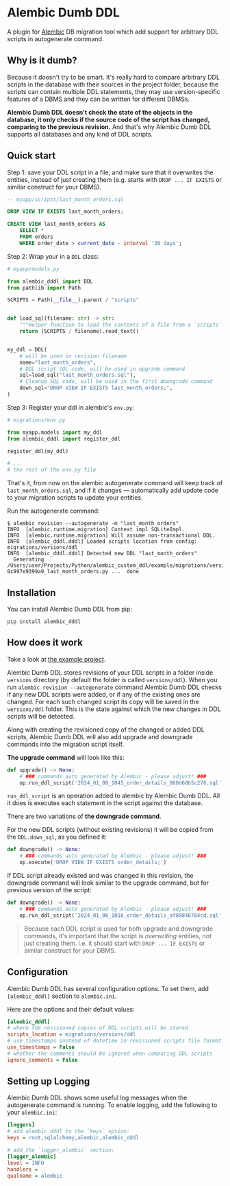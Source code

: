 # Alembic Dumb DDL

A plugin for [Alembic](https://alembic.sqlalchemy.org/en/latest/) DB migration tool which add support for arbitrary DDL scripts in autogenerate command.

## Why is it dumb?

Because it doesn't try to be smart. It's really hard to compare arbitrary DDL scripts in the database with their sources in the project folder, because the scripts can contain multiple DDL statements, they may use version-specific features of a DBMS and they can be written for different DBMSs. 

**Alembic Dumb DDL doesn't check the state of the objects in the database, it only checks if the source code of the script has changed, comparing to the previous revision.** And that's why Alembic Dumb DDL supports all databases and any kind of DDL scripts.

## Quick start

Step 1: save your DDL script in a file, and make sure that it overwrites the entities, instead of just creating them (e.g. starts with `DROP ... IF EXISTS` or similar construct for your DBMS).

```sql
-- myapp/scripts/last_month_orders.sql

DROP VIEW IF EXISTS last_month_orders;

CREATE VIEW last_month_orders AS
    SELECT *
    FROM orders
    WHERE order_date > current_date - interval '30 days';
```

Step 2: Wrap your in a `DDL` class:

```python
# myapp/models.py

from alembic_dddl import DDL
from pathlib import Path

SCRIPTS = Path(__file__).parent / "scripts"


def load_sql(filename: str) -> str:
    """Helper function to load the contents of a file from a `scripts` directory"""
    return (SCRIPTS / filename).read_text()


my_ddl = DDL(
    # will be used in revision filename
    name="last_month_orders",
    # DDL script SQL code, will be used in upgrade command
    sql=load_sql("last_month_orders.sql"),
    # Cleanup SQL code, will be used in the first downgrade command
    down_sql="DROP VIEW IF EXISTS last_month_orders;",
)
```

Step 3: Register your ddl in alembic's `env.py`:

```python
# migrations/env.py

from myapp.models import my_ddl
from alembic_dddl import register_ddl

register_ddl(my_ddl)

# ...
# the rest of the env.py file 
```

That's it, from now on the alembic autogenerate command will keep track of `last_month_orders.sql`, and if it changes — automatically add update code to your migration scripts to update your entities.

Run the autogenerate command:

```shell
$ alembic revision --autogenerate -m "last_month_orders"
INFO  [alembic.runtime.migration] Context impl SQLiteImpl.
INFO  [alembic.runtime.migration] Will assume non-transactional DDL.
INFO  [alembic_dddl.dddl] Loaded scripts location from config: migrations/versions/ddl
INFO  [alembic_dddl.dddl] Detected new DDL "last_month_orders"
  Generating /Users/user/Projects/Python/alembic_custom_ddl/example/migrations/versions/2024_01_08_0955-0c897e9399a9_last_month_orders.py ...  done
```

## Installation

You can install Alembic Dumb DDL from pip:

```shell
pip install alembic_dddl
```

## How does it work

Take a look at [the example project](https://github.com/Vanderhoof/alembic-dddl/tree/master/example/).

Alembic Dumb DDL stores revisions of your DDL scripts in a folder inside `versions` directory (by default the folder is called `versions/ddl`). When you run `alembic revision --autogenerate` command Alembic Dumb DDL checks if any new DDL scripts were added, or if any of the existing ones are changed. For each such changed script its copy will be saved in the `versions/ddl` folder. This is the state against which the new changes in DDL scripts will be detected.

Along with creating the revisioned copy of the changed or added DDL scripts, Alembic Dumb DDL will also add upgrade and downgrade commands into the migration script itself.

**The upgrade command** will look like this:

```python
def upgrade() -> None:
    # ### commands auto generated by Alembic - please adjust! ###
    op.run_ddl_script('2024_01_08_1045_order_details_060d60b5c278.sql')
```

`run_ddl_script` is an operation added to alembic by Alembic Dumb DDL. All it does is executes each statement in the script against the database.

There are two variations of **the downgrade command**.

For the new DDL scripts (without existing revisions) it will be copied from the `DDL.down_sql`, as you defined it:

```python
def downgrade() -> None:
    # ### commands auto generated by Alembic - please adjust! ###
    op.execute('DROP VIEW IF EXISTS order_details;')
```

If DDL script already existed and was changed in this revision, the downgrade command will look similar to the upgrade command, but for previous version of the script:

```python
def downgrade() -> None:
    # ### commands auto generated by Alembic - please adjust! ###
    op.run_ddl_script('2024_01_08_1016_order_details_af80846764cd.sql')
```

> Because each DDL script is used for both upgrade and downgrade commands, it's important that the script is *overwriting* entities, not just creating them. i.e. it should start with `DROP ... IF EXISTS` or similar construct for your DBMS.

## Configuration

Alembic Dumb DDL has several configuration options. To set them, add `[alembic_dddl]` section to `alembic.ini`.

Here are the options and their default values:

```ini
[alembic_dddl]
# where the revisioned copies of DDL scripts will be stored
scripts_location = migrations/versions/ddl
# use timestamps instead of datetime in revisioned scripts file format
use_timestamps = False
# whether the comments should be ignored when comparing DDL scripts
ignore_comments = False
```

## Setting up Logging

Alembic Dumb DDL shows some useful log messages when the autogenerate command is running. To enable logging, add the following to your `alembic.ini`:

```ini
[loggers]
# add alembic_dddl to the `keys` option:
keys = root,sqlalchemy,alembic,alembic_dddl

# add the `logger_alembic` section:
[logger_alembic]
level = INFO
handlers =
qualname = alembic
```
